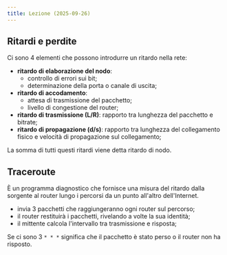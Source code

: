 ```yaml
---
title: Lezione (2025-09-26)
---
```


## Ritardi e perdite

Ci sono 4 elementi che possono introdurre un ritardo nella rete:

- **ritardo di elaborazione del nodo**:
  - controllo di errori sui bit;
  - determinazione della porta o canale di uscita;
- **ritardo di accodamento**:
  - attesa di trasmissione del pacchetto;
  - livello di congestione del router;
- **ritardo di trasmissione (L/R)**: rapporto tra lunghezza del pacchetto e
  bitrate;
- **ritardo di propagazione (d/s)**: rapporto tra lunghezza del collegamento
  fisico e velocità di propagazione sul collegamento;

La somma di tutti questi ritardi viene detta ritardo di nodo.

## Traceroute

È un programma diagnostico che fornisce una misura del ritardo dalla sorgente al
router lungo i percorsi da un punto all'altro dell'Internet.

- invia 3 pacchetti che raggiungeranno ogni router sul percorso;
- il router restituirà i pacchetti, rivelando a volte la sua identità;
- il mittente calcola l'intervallo tra trasmissione e risposta;

Se ci sono 3 `* * *` significa che il pacchetto è stato perso o il router non ha
risposto.
